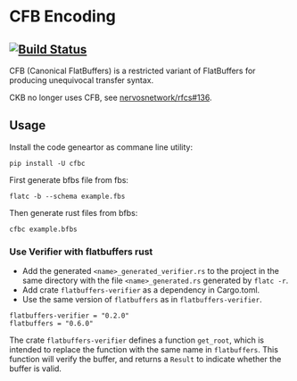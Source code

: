 # CFB Encoding

## [![Build Status](https://travis-ci.com/nervosnetwork/cfb.svg?branch=master)](https://travis-ci.com/nervosnetwork/cfb)

CFB (Canonical FlatBuffers) is a restricted variant of FlatBuffers for producing unequivocal transfer syntax.

CKB no longer uses CFB, see [nervosnetwork/rfcs#136](https://github.com/nervosnetwork/rfcs/pull/136).

## Usage

Install the code geneartor as commane line utility:

```
pip install -U cfbc
```

First generate bfbs file from fbs:

```
flatc -b --schema example.fbs
```

Then generate rust files from bfbs:

```
cfbc example.bfbs
```

### Use Verifier with flatbuffers rust

-   Add the generated `<name>_generated_verifier.rs` to the project in the same
    directory with the file `<name>_generated.rs` generated by `flatc -r`.
-   Add crate `flatbuffers-verifier` as a dependency in Cargo.toml.
-   Use the same version of `flatbuffers` as in `flatbuffers-verifier`.

```
flatbuffers-verifier = "0.2.0"
flatbuffers = "0.6.0"
```

The crate `flatbuffers-verifier` defines a function `get_root`, which is intended to replace the
function with the same name in `flatbuffers`. This function will verify the
buffer, and returns a `Result` to indicate whether the buffer is valid.
